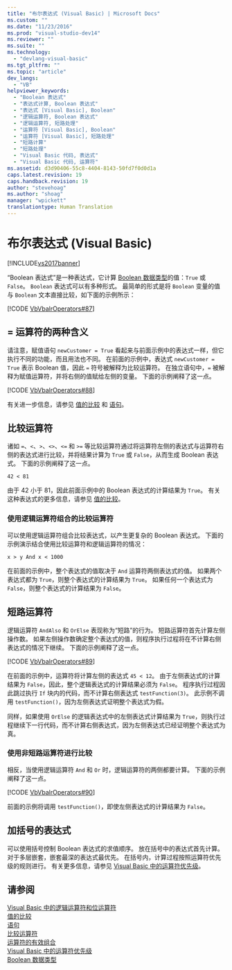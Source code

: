 ```yaml
---
title: "布尔表达式 (Visual Basic) | Microsoft Docs"
ms.custom: ""
ms.date: "11/23/2016"
ms.prod: "visual-studio-dev14"
ms.reviewer: ""
ms.suite: ""
ms.technology: 
  - "devlang-visual-basic"
ms.tgt_pltfrm: ""
ms.topic: "article"
dev_langs: 
  - "VB"
helpviewer_keywords: 
  - "Boolean 表达式"
  - "表达式计算, Boolean 表达式"
  - "表达式 [Visual Basic], Boolean"
  - "逻辑运算符, Boolean 表达式"
  - "逻辑运算符, 短路处理"
  - "运算符 [Visual Basic], Boolean"
  - "运算符 [Visual Basic], 短路处理"
  - "短路计算"
  - "短路处理"
  - "Visual Basic 代码, 表达式"
  - "Visual Basic 代码, 运算符"
ms.assetid: d3d90406-55c8-4404-8143-50fd7f0d0d1a
caps.latest.revision: 19
caps.handback.revision: 19
author: "stevehoag"
ms.author: "shoag"
manager: "wpickett"
translationtype: Human Translation
---
```

# 布尔表达式 (Visual Basic)
[!INCLUDE[vs2017banner](../../../../csharp/includes/vs2017banner.md)]

“Boolean 表达式”是一种表达式，它计算 [Boolean 数据类型](../../../../visual-basic/language-reference/data-types/boolean-data-type.md)的值：`True` 或 `False`。  `Boolean` 表达式可以有多种形式。  最简单的形式是将 `Boolean` 变量的值与 `Boolean` 文本直接比较，如下面的示例所示：  
  
 [!CODE [VbVbalrOperators#87](../CodeSnippet/VS_Snippets_VBCSharp/VbVbalrOperators#87)]  
  
## \= 运算符的两种含义  
 请注意，赋值语句 `newCustomer = True` 看起来与前面示例中的表达式一样，但它执行不同的功能，而且用法也不同。  在前面的示例中，表达式 `newCustomer = True` 表示 Boolean 值，因此 `=` 符号被解释为比较运算符。  在独立语句中，`=` 被解释为赋值运算符，并将右侧的值赋给左侧的变量。  下面的示例阐释了这一点。  
  
 [!CODE [VbVbalrOperators#88](../CodeSnippet/VS_Snippets_VBCSharp/VbVbalrOperators#88)]  
  
 有关进一步信息，请参见 [值的比较](../../../../visual-basic/programming-guide/language-features/operators-and-expressions/value-comparisons.md) 和 [语句](../../../../visual-basic/language-reference/statements/index.md)。  
  
## 比较运算符  
 诸如 `=`、`<`、`>`、`<>`、`<=` 和 `>=` 等比较运算符通过将运算符左侧的表达式与运算符右侧的表达式进行比较，并将结果计算为 `True` 或 `False`，从而生成 Boolean 表达式。  下面的示例阐释了这一点。  
  
 `42 < 81`  
  
 由于 42 小于 81，因此前面示例中的 Boolean 表达式的计算结果为 `True`。  有关这种表达式的更多信息，请参见 [值的比较](../../../../visual-basic/programming-guide/language-features/operators-and-expressions/value-comparisons.md)。  
  
### 使用逻辑运算符组合的比较运算符  
 可以使用逻辑运算符组合比较表达式，以产生更复杂的 Boolean 表达式。  下面的示例演示结合使用比较运算符和逻辑运算符的情况：  
  
 `x > y And x < 1000`  
  
 在前面的示例中，整个表达式的值取决于 `And` 运算符两侧表达式的值。  如果两个表达式都为 `True`，则整个表达式的计算结果为 `True`。  如果任何一个表达式为 `False`，则整个表达式的计算结果为 `False`。  
  
## 短路运算符  
 逻辑运算符 `AndAlso` 和 `OrElse` 表现称为“短路”的行为。  短路运算符首先计算左侧操作数。  如果左侧操作数确定整个表达式的值，则程序执行过程将在不计算右侧表达式的情况下继续。  下面的示例阐释了这一点。  
  
 [!CODE [VbVbalrOperators#89](../CodeSnippet/VS_Snippets_VBCSharp/VbVbalrOperators#89)]  
  
 在前面的示例中，运算符将计算左侧的表达式 `45 < 12`。  由于左侧表达式的计算结果为 `False`，因此，整个逻辑表达式的计算结果必须为 `False`。  程序执行过程因此跳过执行 `If` 块内的代码，而不计算右侧表达式 `testFunction(3)`。  此示例不调用 `testFunction()`，因为左侧表达式证明整个表达式为假。  
  
 同样，如果使用 `OrElse` 的逻辑表达式中的左侧表达式计算结果为 `True`，则执行过程继续下一行代码，而不计算右侧表达式，因为左侧表达式已经证明整个表达式为真。  
  
### 使用非短路运算符进行比较  
 相反，当使用逻辑运算符 `And` 和 `Or` 时，逻辑运算符的两侧都要计算。  下面的示例阐释了这一点。  
  
 [!CODE [VbVbalrOperators#90](../CodeSnippet/VS_Snippets_VBCSharp/VbVbalrOperators#90)]  
  
 前面的示例将调用 `testFunction()`，即使左侧表达式的计算结果为 `False`。  
  
## 加括号的表达式  
 可以使用括号控制 Boolean 表达式的求值顺序。  放在括号中的表达式首先计算。  对于多层嵌套，嵌套最深的表达式最优先。  在括号内，计算过程按照运算符优先级的规则进行。  有关更多信息，请参见 [Visual Basic 中的运算符优先级](../../../../visual-basic/language-reference/operators/operator-precedence.md)。  
  
## 请参阅  
 [Visual Basic 中的逻辑运算符和位运算符](../../../../visual-basic/programming-guide/language-features/operators-and-expressions/logical-and-bitwise-operators.md)   
 [值的比较](../../../../visual-basic/programming-guide/language-features/operators-and-expressions/value-comparisons.md)   
 [语句](../../../../visual-basic/programming-guide/language-features/statements.md)   
 [比较运算符](../../../../visual-basic/language-reference/operators/comparison-operators.md)   
 [运算符的有效组合](../../../../visual-basic/programming-guide/language-features/operators-and-expressions/efficient-combination-of-operators.md)   
 [Visual Basic 中的运算符优先级](../../../../visual-basic/language-reference/operators/operator-precedence.md)   
 [Boolean 数据类型](../../../../visual-basic/language-reference/data-types/boolean-data-type.md)